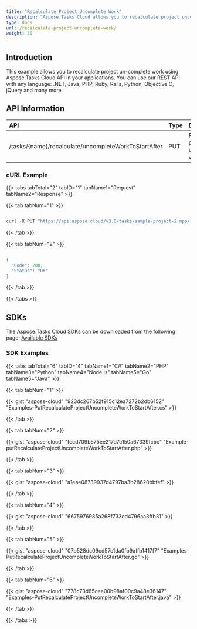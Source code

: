```yaml
---
title: "Recalculate Project Uncomplete Work"
description: "Aspose.Tasks Cloud allows you to recalculate project uncomplete work in MPP, MPT and XML. Moreover, our REST API can be used with nearly all languages like .NET, Node.JS, Python, PHP, Go, Java and many more."
type: docs
url: /recalculate-project-uncomplete-work/
weight: 30
---
```


## **Introduction**
This example allows you to recalculate project un-complete work using Aspose.Tasks Cloud API in your applications. You can use our REST API with any language: .NET, Java, PHP, Ruby, Rails, Python, Objective C, jQuery and many more.
## **API Information**

|**API**|**Type**|**Description**|**Resource Link**|
| :- | :- | :- | :- |
|/tasks/{name}/recalculate/uncompleteWorkToStartAfter|PUT|Recalculate project uncomplete work|[PutRecalculateProjectUncompleteWorkToStartAfter](https://apireference.aspose.cloud/tasks/#/TasksRecalculate/PutRecalculateProjectUncompleteWorkToStartAfter)|
### **cURL Example**
{{< tabs tabTotal="2" tabID="1" tabName1="Request" tabName2="Response" >}}

{{< tab tabNum="1" >}}

```java

curl -X PUT "https://api.aspose.cloud/v3.0/tasks/sample-project-2.mpp/recalculate/uncompleteWorkToStartAfter" -H "accept: application/json" -H "Content-Type: application/json" -H "x-aspose-client: Containerize.Swagger" -d "2020-09-19T12:28:14.687Z"

```

{{< /tab >}}

{{< tab tabNum="2" >}}

```java

{
  "Code": 200,
  "Status": "OK"
}

```

{{< /tab >}}

{{< /tabs >}}
## **SDKs**
The Aspose.Tasks Cloud SDKs can be downloaded from the following page: [Available SDKs](/tasks/available-sdks/)
### **SDK Examples**
{{< tabs tabTotal="6" tabID="4" tabName1="C#" tabName2="PHP" tabName3="Python" tabName4="Node.js" tabName5="Go" tabName5="Java" >}}

{{< tab tabNum="1" >}}

{{< gist "aspose-cloud" "923dc267b52f915c12ea7272b2db6152" "Examples-PutRecalculateProjectUncompleteWorkToStartAfter.cs" >}}

{{< /tab >}}

{{< tab tabNum="2" >}}

{{< gist "aspose-cloud" "fccd709b575ee217d7c150a67339fcbc" "Example-putRecalculateProjectUncompleteWorkToStartAfter.php" >}}

{{< /tab >}}

{{< tab tabNum="3" >}}

{{< gist "aspose-cloud" "a1eae08739937d4797ba3b28620bbfef" >}}

{{< /tab >}}

{{< tab tabNum="4" >}}

{{< gist "aspose-cloud" "6675976985a268f733cd4796aa3ffb31" >}}

{{< /tab >}}

{{< tab tabNum="5" >}}

{{< gist "aspose-cloud" "07b528dc09cd57c1da0fb9affb1417f7" "Examples-PutRecalculateProjectUncompleteWorkToStartAfter.go" >}}

{{< /tab >}}

{{< tab tabNum="6" >}}

{{< gist "aspose-cloud" "778c73d65cee00b98af00c9a48e36147" "Examples-PutRecalculateProjectUncompleteWorkToStartAfter.java" >}}

{{< /tab >}}

{{< /tabs >}}
